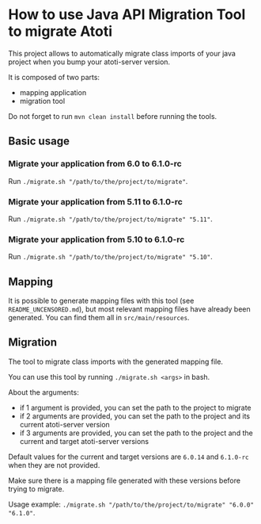 # How to use Java API Migration Tool to migrate Atoti

This project allows to automatically migrate class imports of your java project when you bump your atoti-server version.

It is composed of two parts:
 - mapping application
 - migration tool

Do not forget to run `mvn clean install` before running the tools.

## Basic usage

### Migrate your application from 6.0 to 6.1.0-rc

Run `./migrate.sh "/path/to/the/project/to/migrate"`.

### Migrate your application from 5.11 to 6.1.0-rc

Run `./migrate.sh "/path/to/the/project/to/migrate" "5.11"`.

### Migrate your application from 5.10 to 6.1.0-rc

Run `./migrate.sh "/path/to/the/project/to/migrate" "5.10"`.

## Mapping

It is possible to generate mapping files with this tool (see `README_UNCENSORED.md`), but most relevant mapping files have already been generated.
You can find them all in `src/main/resources`.

## Migration

The tool to migrate class imports with the generated mapping file.

You can use this tool by running `./migrate.sh <args>` in  bash.

About the arguments:
 - if 1 argument is provided, you can set the path to the project to migrate
 - if 2 arguments are provided, you can set the path to the project and its current atoti-server version
 - if 3 arguments are provided, you can set the path to the project and the current and target atoti-server versions

Default values for the current and target versions are `6.0.14` and `6.1.0-rc` when they are not provided.

Make sure there is a mapping file generated with these versions before trying to migrate.

Usage example: `./migrate.sh "/path/to/the/project/to/migrate" "6.0.0" "6.1.0"`.
